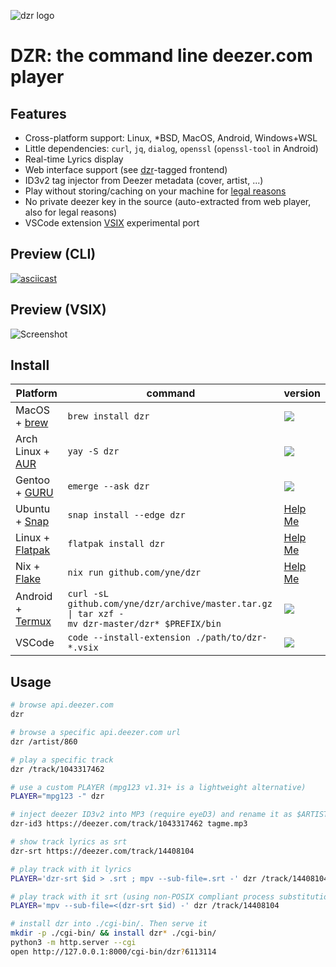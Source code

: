 ![dzr logo](.github/.logo.svg)

# DZR: the command line deezer.com player

## Features

- Cross-platform support: Linux, *BSD, MacOS, Android, Windows+WSL
- Little dependencies: `curl`, `jq`, `dialog`, `openssl` (`openssl-tool` in Android)
- Real-time Lyrics display
- Web interface support (see [dzr](https://github.com/topics/dzr)-tagged frontend)
- ID3v2 tag injector from Deezer metadata (cover, artist, ...)
- Play without storing/caching on your machine for [legal reasons](https://github.com/github/dmca/blob/master/2021/02/2021-02-10-deezer.md)
- No private deezer key in the source (auto-extracted from web player, also for legal reasons)
- VSCode extension [VSIX](https://github.com/yne/dzr/releases) experimental port

## Preview (CLI)

[![asciicast](https://asciinema.org/a/406758.svg)](https://asciinema.org/a/406758)

## Preview (VSIX)

![Screenshot](https://github.com/yne/dzr/assets/5113053/37b6cd26-8876-4d77-92bb-293ff248e21d)

## Install

| Platform | command | version |
|----------|---------|---------|
| MacOS + [brew](https://formulae.brew.sh/formula/dzr)       | `brew install dzr` | ![](https://repology.org/badge/version-for-repo/homebrew/dzr.svg?header=)
| Arch Linux + [AUR](https://aur.archlinux.org/packages/dzr) | `yay -S dzr`       | ![](https://repology.org/badge/version-for-repo/aur/dzr.svg?header=)
| Gentoo + [GURU](https://github.com/gentoo/guru)            | `emerge --ask dzr` | ![](https://repology.org/badge/version-for-repo/gentoo_ovl_guru/dzr.svg?header=)
| Ubuntu + [Snap](https://snapcraft.io/dzr) | `snap install --edge dzr` | [Help Me](https://github.com/yne/dzr/issues/25)
| Linux + [Flatpak](https://www.flatpak.org/) | `flatpak install dzr` | [Help Me](https://github.com/yne/dzr/issues/25)
| Nix + [Flake](https://nixos.wiki/wiki/flakes) | `nix run github.com/yne/dzr` | [Help Me](https://github.com/yne/dzr/issues/25)
| Android + [Termux](https://f-droid.org/packages/com.termux/) | `curl -sL github.com/yne/dzr/archive/master.tar.gz \| tar xzf -` <br> `mv dzr-master/dzr* $PREFIX/bin` | [![](https://img.shields.io/badge/-tar.gz-40c010?logo=hackthebox)](https://github.com/yne/dzr/archive/master.tar.gz)
| VSCode | `code --install-extension ./path/to/dzr-*.vsix` | [![](https://img.shields.io/badge/VSIX-4c1?logo=visualstudiocode)](https://github.com/yne/dzr/releases)

## Usage

```sh
# browse api.deezer.com
dzr

# browse a specific api.deezer.com url
dzr /artist/860

# play a specific track
dzr /track/1043317462

# use a custom PLAYER (mpg123 v1.31+ is a lightweight alternative)
PLAYER="mpg123 -" dzr

# inject deezer ID3v2 into MP3 (require eyeD3) and rename it as $ARTIST - $TITLE.mp3
dzr-id3 https://deezer.com/track/1043317462 tagme.mp3

# show track lyrics as srt
dzr-srt https://deezer.com/track/14408104

# play track with it lyrics
PLAYER='dzr-srt $id > .srt ; mpv --sub-file=.srt -' dzr /track/14408104

# play track with it srt (using non-POSIX compliant process substitution)
PLAYER='mpv --sub-file=<(dzr-srt $id) -' dzr /track/14408104

# install dzr into ./cgi-bin/. Then serve it
mkdir -p ./cgi-bin/ && install dzr* ./cgi-bin/
python3 -m http.server --cgi
open http://127.0.0.1:8000/cgi-bin/dzr?6113114
```
